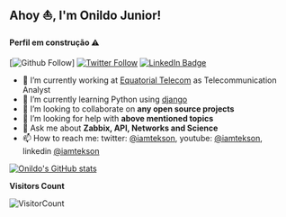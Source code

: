 ## Ahoy ⛵️, I'm **Onildo Junior**!

#### Perfil em construção ⚠️ ####

[![Github Follow](https://img.shields.io/github/followers/onildojunior?style=social)]
[![Twitter Follow](https://img.shields.io/twitter/follow/junynhocoelho?style=social)](https://twitter.com/junynhocoelho)
[![LinkedIn Badge](https://img.shields.io/badge/My-LinkedIn-blue)](https://www.linkedin.com/in//)

- 🔭 I’m currently working at [Equatorial Telecom](https://www.equatorialtelecom.com.br/) 
    as Telecommunication Analyst
- 🌱 I’m currently learning Python using [django](https://www.djangoproject.com/)
- 👯 I’m looking to collaborate on **any open source projects** 
- 🤔 I’m looking for help with **above mentioned topics**
- 💬 Ask me about **Zabbix, API, Networks and Science**
- 📫 How to reach me: twitter: [@iamtekson](https://twitter.com/iamtekson), youtube: [@iamtekson](https://www.youtube.com/iamtekson), linkedin [@iamtekson](https://www.linkedin.com/in/iamtekson/)


[![Onildo's GitHub stats](https://github-readme-stats.vercel.app/api?username=onildojunior&count_private=true)](https://github.com/onildojunior)

**Visitors Count**

![VisitorCount](https://profile-counter.glitch.me/{onildojunior}/count.svg)
